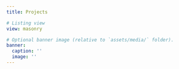 ```yaml
---
title: Projects

# Listing view
view: masonry

# Optional banner image (relative to `assets/media/` folder).
banner:
  caption: ''
  image: ''
---
```

